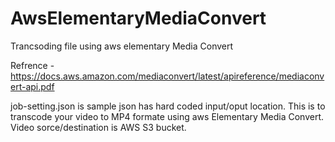 # AwsElementaryMediaConvert
Trancsoding file using aws elementary Media Convert

Refrence - https://docs.aws.amazon.com/mediaconvert/latest/apireference/mediaconvert-api.pdf

job-setting.json is sample json has hard coded input/oput location.
This is to transcode your video to MP4 formate using aws Elementary Media Convert. 
Video sorce/destination is AWS S3 bucket. 


